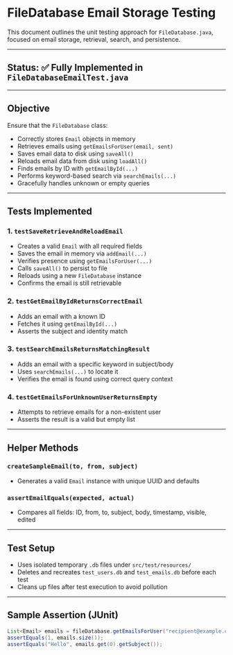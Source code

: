 # FileDatabase Email Storage Testing

This document outlines the unit testing approach for `FileDatabase.java`, focused on email storage, retrieval, search, and persistence.

---

## Status: ✅ Fully Implemented in `FileDatabaseEmailTest.java`

---

## Objective

Ensure that the `FileDatabase` class:

- Correctly stores `Email` objects in memory
- Retrieves emails using `getEmailsForUser(email, sent)`
- Saves email data to disk using `saveAll()`
- Reloads email data from disk using `loadAll()`
- Finds emails by ID with `getEmailById(...)`
- Performs keyword-based search via `searchEmails(...)`
- Gracefully handles unknown or empty queries

---

## Tests Implemented

### 1. `testSaveRetrieveAndReloadEmail`
- Creates a valid `Email` with all required fields
- Saves the email in memory via `addEmail(...)`
- Verifies presence using `getEmailsForUser(...)`
- Calls `saveAll()` to persist to file
- Reloads using a new `FileDatabase` instance
- Confirms the email is still retrievable

### 2. `testGetEmailByIdReturnsCorrectEmail`
- Adds an email with a known ID
- Fetches it using `getEmailById(...)`
- Asserts the subject and identity match

### 3. `testSearchEmailsReturnsMatchingResult`
- Adds an email with a specific keyword in subject/body
- Uses `searchEmails(...)` to locate it
- Verifies the email is found using correct query context

### 4. `testGetEmailsForUnknownUserReturnsEmpty`
- Attempts to retrieve emails for a non-existent user
- Asserts the result is a valid but empty list

---

## Helper Methods

### `createSampleEmail(to, from, subject)`
- Generates a valid `Email` instance with unique UUID and defaults

### `assertEmailEquals(expected, actual)`
- Compares all fields: ID, from, to, subject, body, timestamp, visible, edited

---

## Test Setup

- Uses isolated temporary `.db` files under `src/test/resources/`
- Deletes and recreates `test_users.db` and `test_emails.db` before each test
- Cleans up files after test execution to avoid pollution

---

## Sample Assertion (JUnit)

```java
List<Email> emails = fileDatabase.getEmailsForUser("recipient@example.com", false);
assertEquals(1, emails.size());
assertEquals("Hello", emails.get(0).getSubject());
